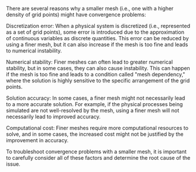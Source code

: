 There are several reasons why a smaller mesh (i.e., one with a higher density of grid points) might have convergence problems:

Discretization error: When a physical system is discretized (i.e., represented as a set of grid points), some error is introduced due to the approximation of continuous variables as discrete quantities. This error can be reduced by using a finer mesh, but it can also increase if the mesh is too fine and leads to numerical instability.

Numerical stability: Finer meshes can often lead to greater numerical stability, but in some cases, they can also cause instability. This can happen if the mesh is too fine and leads to a condition called "mesh dependency," where the solution is highly sensitive to the specific arrangement of the grid points.

Solution accuracy: In some cases, a finer mesh might not necessarily lead to a more accurate solution. For example, if the physical processes being simulated are not well-resolved by the mesh, using a finer mesh will not necessarily lead to improved accuracy.

Computational cost: Finer meshes require more computational resources to solve, and in some cases, the increased cost might not be justified by the improvement in accuracy.

To troubleshoot convergence problems with a smaller mesh, it is important to carefully consider all of these factors and determine the root cause of the issue.
